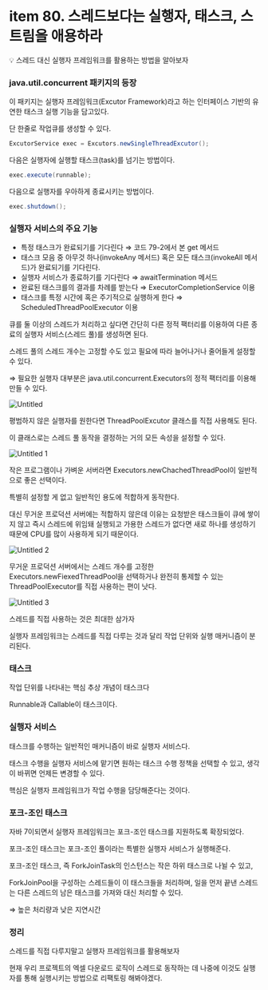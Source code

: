 # item 80. 스레드보다는 실행자, 태스크, 스트림을 애용하라

<aside>
💡 스레드 대신 실행자 프레임워크를 활용하는 방법을 알아보자

</aside>

### java.util.concurrent 패키지의 등장

이 패키지는 실행자 프레임워크(Excutor Framework)라고 하는 인터페이스 기반의 유연한 태스크 실행 기능을 담고있다.

단 한줄로 작업큐를 생성할 수 있다.

```java
ExcutorService exec = Excutors.newSingleThreadExcutor();
```

다음은 실행자에 실행할 태스크(task)를 넘기는 방법이다.

```java
exec.execute(runnable);
```

다음으로 실행자를 우아하게 종료시키는 방법이다.

```java
exec.shutdown();
```

### 실행자 서비스의 주요 기능

- 특정 태스크가 완료되기를 기다린다 ⇒ 코드 79-2에서 본 get 메서드
- 태스크 모음 중 아무것 하나(invokeAny 메서드) 혹은 모든 태스크(invokeAll 메서드)가 완료되기를 기다린다.
- 실행자 서비스가 종료하기를 기다린다 ⇒ awaitTermination 메서드
- 완료된 태스크를의 결과를 차례를 받는다 ⇒ ExecutorCompletionService 이용
- 태스크를 특정 시간에 혹은 주기적으로 실행하게 한다 ⇒ ScheduledThreadPoolExecutor 이용

큐를 둘 이상의 스레드가 처리하고 싶다면 간단히 다른 정적 팩터리를 이용하여 다른 종료의 실행자 서비스(스레드 풀)를 생성하면 된다.

스레드 풀의 스레드 개수는 고정할 수도 있고 필요에 따라 늘어나거나 줄어들게 설정할 수 있다.

⇒ 필요한 실행자 대부분은 java.util.concurrent.Executors의 정적 팩터리를 이용해 만들 수 있다. 

![Untitled](https://github.com/tkdals2317/effective-java/assets/49682056/93c67783-bd69-48ca-b74d-eb621635ae13)

평범하지 않은 실행자를 원한다면 ThreadPoolExcutor 클래스를 직접 사용해도 된다.

이 클래스로는 스레드 풀 동작을 결정하는 거의 모든 속성을 설정할 수 있다.

![Untitled 1](https://github.com/tkdals2317/effective-java/assets/49682056/c6340b0e-3819-4ebb-bc73-c5b5a02a2106)

작은 프로그램이나 가벼운 서버라면 Executors.newChachedThreadPool이 일반적으로 좋은 선택이다.

특별히 설정할 게 없고 일반적인 용도에 적합하게 동작한다.

대신 무거운 프로덕션 서버에는 적합하지 않은데 이유는 요청받은 태스크들이 큐에 쌓이지 않고 즉시 스레드에 위임돼 실행되고 가용한 스레드가 없다면 새로 하나를 생성하기 때문에 CPU를 많이 사용하게 되기 때문이다.

![Untitled 2](https://github.com/tkdals2317/effective-java/assets/49682056/034c406c-c863-4434-a400-3dbfd9504c6a)

무거운 프로덕션 서버에서는 스레드 개수를 고정한 Executors.newFiexedThreadPool을 선택하거나 완전히 통제할 수 있는 ThreadPoolExecutor를 직접 사용하는 편이 낫다.

![Untitled 3](https://github.com/tkdals2317/effective-java/assets/49682056/f77b6389-8af1-4d60-8753-8bb545c5a9a5)

스레드를 직접 사용하는 것은 최대한 삼가자

실행자 프레임워크는 스레드를 직접 다루는 것과 달리 작업 단위와 실행 매커니즘이 분리된다.

### 태스크

작업 단위를 나타내는 핵심 추상 개념이 태스크다

Runnable과 Callable이 태스크이다.

### 실행자 서비스

태스크를 수행하는 일반적인 매커니즘이 바로 실행자 서비스다.

태스크 수행을 실행자 서비스에 맡기면 원하는 태스크 수행 정책을 선택할 수 있고, 생각이 바뀌면 언제든 변경할 수 있다.

핵심은 실행자 프레임워크가 작업 수행을 담당해준다는 것이다.

### 포크-조인 태스크

자바 7이되면서 실행자 프레임워크는 포크-조인 태스크를 지원하도록 확장되었다.

포크-조인 태스크는 포크-조인 풀이라는 특별한 실행자 서비스가 실행해준다.

포크-조인 태스크, 즉 ForkJoinTask의 인스턴스는 작은 하위 태스크로 나뉠 수 있고, 

ForkJoinPool을 구성하는 스레드들이 이 태스크들을 처리하며, 일을 먼저 끝낸 스레드는 다른 스레드의 남은 태스크를 가져와 대신 처리할 수 있다.

⇒ 높은 처리량과 낮은 지연시간

### 정리

스레드를 직접 다루지말고 실행자 프레임워크를 활용해보자

현재 우리 프로젝트의 엑셀 다운로드 로직이 스레드로 동작하는 데 나중에 이것도 실행자를 통해 실행시키는 방법으로 리팩토링 해봐야겠다.